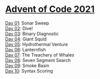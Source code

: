 # [Advent of Code 2021](https://adventofcode.com/2021)

[Day 01](https://github.com/enigm4tik/advent-of-code/tree/main/2021/day01/day01.py): Sonar Sweep  
[Day 02](https://github.com/enigm4tik/advent-of-code/tree/main/2021/day02/day02.py): Dive!  
[Day 03](https://github.com/enigm4tik/advent-of-code/tree/main/2021/day03/day03.py): Binary Diagnostic  
[Day 04](https://github.com/enigm4tik/advent-of-code/tree/main/2021/day04/day04.py): Giant Squid   
[Day 05](https://github.com/enigm4tik/advent-of-code/tree/main/2021/day05/day05.py): Hydrothermal Venture  
[Day 06](https://github.com/enigm4tik/advent-of-code/tree/main/2021/day06/day06.py): Lanternfish  
[Day 07](https://github.com/enigm4tik/advent-of-code/blob/main/2021/day07/day07.py): The Treachery of Whales  
[Day 08](https://github.com/enigm4tik/advent-of-code/tree/main/2021/day08/day08.py): Seven Segment Search  
[Day 09](https://github.com/enigm4tik/advent-of-code/tree/main/2021/day09/day09.py): Smoke Basin    
[Day 10](https://github.com/enigm4tik/advent-of-code/tree/main/2021/day10/day10.py): Syntax Scoring  
<!--[Day 11](https://github.com/enigm4tik/advent-of-code/tree/main/2021/day11/day11.py): Seating System  
[Day 12](https://github.com/enigm4tik/advent-of-code/tree/main/2021/day12/day12.py): Rain Risk  
[Day 13](https://github.com/enigm4tik/advent-of-code/tree/main/2021/day13/day13.py): Shuttle Search  
[Day 14](https://github.com/enigm4tik/advent-of-code/tree/main/2021/day14/day14.py): Docking Data  
[Day 15](https://github.com/enigm4tik/advent-of-code/tree/main/2021/day15/day15.py): Rambunctious Recitation  
[Day 16](https://github.com/enigm4tik/advent-of-code/tree/main/2021/day16/day16.py): Ticket Translation  
[Day 17](https://github.com/enigm4tik/advent-of-code/tree/main/2021/day17/day17.py): Conway Cubes  
[Day 18](https://github.com/enigm4tik/advent-of-code/tree/main/2021/day18/day18.py): Operation Order  
[Day 19](https://github.com/enigm4tik/advent-of-code/tree/main/2021/day19/day19.py): Monster Messages  
[Day 20](https://github.com/enigm4tik/advent-of-code/tree/main/2021/day20/day20.py): Jurassic Jigsaw  
[Day 21](https://github.com/enigm4tik/advent-of-code/tree/main/2021/day21/day21.py): Allergen Assessment  
[Day 22](https://github.com/enigm4tik/advent-of-code/tree/main/2021/day22/day22.py): Crab Combat  
[Day 23](https://github.com/enigm4tik/advent-of-code/tree/main/2021/day23/day23.py): Crab Cups  
[Day 24](https://github.com/enigm4tik/advent-of-code/tree/main/2021/day24/day24.py): Lobby Layout  
[Day 25](https://github.com/enigm4tik/advent-of-code/tree/main/2021/day25/day25.py): Combo Breaker  -->
